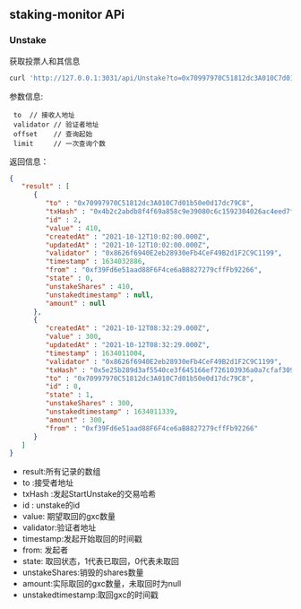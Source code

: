 staking-monitor APi
-----------------
### Unstake

获取投票人和其信息

```sh
curl 'http://127.0.0.1:3031/api/Unstake?to=0x70997970C51812dc3A010C7d01b50e0d17dc79C8&validator=0x8626f6940E2eb28930eFb4CeF49B2d1F2C9C1199&offset=2&limit=2' | json_pp
```

参数信息:
```
 to  // 接收人地址
 validator // 验证者地址
 offset    // 查询起始
 limit     // 一次查询个数
```

返回信息：
```json
{
   "result" : [
      {
         "to" : "0x70997970C51812dc3A010C7d01b50e0d17dc79C8",
         "txHash" : "0x4b2c2abdb8f4f69a858c9e39080c6c1592304026ac4eed7f759bb127b0910038",
         "id" : 2,
         "value" : 410,
         "createdAt" : "2021-10-12T10:02:00.000Z",
         "updatedAt" : "2021-10-12T10:02:00.000Z",
         "validator" : "0x8626f6940E2eb28930eFb4CeF49B2d1F2C9C1199",
         "timestamp" : 1634032886,
         "from" : "0xf39Fd6e51aad88F6F4ce6aB8827279cffFb92266",
         "state" : 0,
         "unstakeShares" : 410,
         "unstakedtimestamp" : null,
         "amount" : null
      },
      {
         "createdAt" : "2021-10-12T08:32:29.000Z",
         "value" : 300,
         "updatedAt" : "2021-10-12T08:32:29.000Z",
         "timestamp" : 1634011004,
         "validator" : "0x8626f6940E2eb28930eFb4CeF49B2d1F2C9C1199",
         "txHash" : "0x5e25b289d3af5540ce3f645166ef726103936a0a7cfaf3099daaf64f0cf6f032",
         "to" : "0x70997970C51812dc3A010C7d01b50e0d17dc79C8",
         "id" : 0,
         "state" : 1,
         "unstakeShares" : 300,
         "unstakedtimestamp" : 1634011339,
         "amount" : 300,
         "from" : "0xf39Fd6e51aad88F6F4ce6aB8827279cffFb92266"
      }
   ]
}
```
- result:所有记录的数组
- to :接受者地址
- txHash :发起StartUnstake的交易哈希
- id : unstake的id
- value: 期望取回的gxc数量
- validator:验证者地址
- timestamp:发起开始取回的时间戳
- from: 发起者
- state: 取回状态，1代表已取回，0代表未取回
- unstakeShares:销毁的shares数量 
- amount:实际取回的gxc数量，未取回时为null
- unstakedtimestamp:取回gxc的时间戳